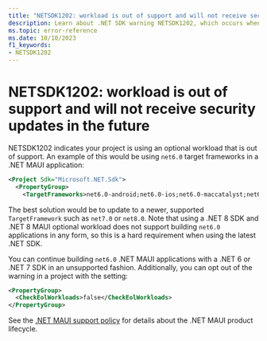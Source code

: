 ```yaml
---
title: "NETSDK1202: workload is out of support and will not receive security updates in the future"
description: Learn about .NET SDK warning NETSDK1202, which occurs when a project depends on an optional workload that is out of support.
ms.topic: error-reference
ms.date: 10/10/2023
f1_keywords:
- NETSDK1202
---
```

# NETSDK1202: workload is out of support and will not receive security updates in the future

NETSDK1202 indicates your project is using an optional workload that is out of
support. An example of this would be using `net6.0` target frameworks in a .NET
MAUI application:

```xml
<Project Sdk="Microsoft.NET.Sdk">
  <PropertyGroup>
    <TargetFrameworks>net6.0-android;net6.0-ios;net6.0-maccatalyst;net6.0-windows10.0.19041.0</TargetFrameworks>
```

The best solution would be to update to a newer, supported `TargetFramework`
such as `net7.0` or `net8.0`. Note that using a .NET 8 SDK and .NET 8 MAUI
optional workload does not support building `net6.0` applications in any form,
so this is a hard requirement when using the latest .NET SDK.

You can continue building `net6.0` .NET MAUI applications with a .NET 6 or .NET
7 SDK in an unsupported fashion. Additionally, you can opt out of the warning in
a project with the setting:

```xml
<PropertyGroup>
  <CheckEolWorkloads>false</CheckEolWorkloads>
</PropertyGroup>
```

See the [.NET MAUI support policy](https://aka.ms/maui-support-policy) for
details about the .NET MAUI product lifecycle.
